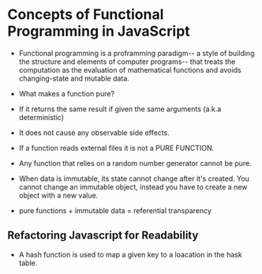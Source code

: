 # Concepts of Functional Programming in JavaScript

* Functional programming is a proframming paradigm-- a style of building the structure and elements of computer programs-- that treats the computation as the evaluation of mathematical functions and avoids changing-state and mutable data.

* What makes a function pure?
 - If it returns the same result if given the same arguments (a.k.a deterministic)
 - It does not cause any observable side effects.

- If a function reads external files it is not a PURE FUNCTION.
- Any function that relies on a random number generator cannot be pure.
* When data is immutable, its state cannot change after it's created. You cannot change an immutable object, instead you have to create a new object with a new value.

* pure functions + immutable data = referential transparency

## Refactoring Javascript for Readability

* A hash function is used to map a given key to a loacation in the hask table.